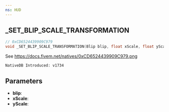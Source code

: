 ```yaml
---
ns: HUD
---
```

## _SET_BLIP_SCALE_TRANSFORMATION

```c
// 0xCD6524439909C979
void _SET_BLIP_SCALE_TRANSFORMATION(Blip blip, float xScale, float yScale);
```

See https://docs.fivem.net/natives/0xCD6524439909C979.png

```
NativeDB Introduced: v1734
```

## Parameters
* **blip**:
* **xScale**:
* **yScale**:
